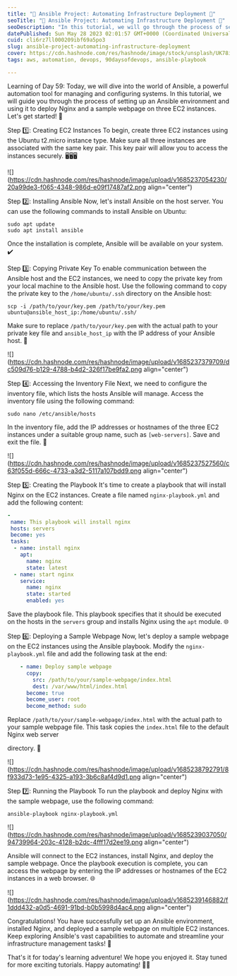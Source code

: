 ```yaml
---
title: "🔎 Ansible Project: Automating Infrastructure Deployment 🚀"
seoTitle: "🔎 Ansible Project: Automating Infrastructure Deployment 🚀"
seoDescription: "In this tutorial, we will go through the process of setting up an Ansible environment and using it to deploy Nginx and a sample webpage on three EC2 instans"
datePublished: Sun May 28 2023 02:01:57 GMT+0000 (Coordinated Universal Time)
cuid: cli6rz7ll000209ibf69a5po3
slug: ansible-project-automating-infrastructure-deployment
cover: https://cdn.hashnode.com/res/hashnode/image/stock/unsplash/UK78i6vK3sc/upload/67d73565f986db0e6a745e871ea13708.jpeg
tags: aws, automation, devops, 90daysofdevops, ansible-playbook

---
```


Learning of Day 59: Today, we will dive into the world of Ansible, a powerful automation tool for managing and configuring systems. In this tutorial, we will guide you through the process of setting up an Ansible environment and using it to deploy Nginx and a sample webpage on three EC2 instances. Let's get started! 💪

Step 1️⃣: Creating EC2 Instances To begin, create three EC2 instances using the Ubuntu t2.micro instance type. Make sure all three instances are associated with the same key pair. This key pair will allow you to access the instances securely. 🖥️🖥️🖥️

![](https://cdn.hashnode.com/res/hashnode/image/upload/v1685237054230/20a99de3-f065-4348-986d-e09f17487af2.png align="center")

Step 2️⃣: Installing Ansible Now, let's install Ansible on the host server. You can use the following commands to install Ansible on Ubuntu:

```shell
sudo apt update
sudo apt install ansible
```

Once the installation is complete, Ansible will be available on your system. ✔️

Step 3️⃣: Copying Private Key To enable communication between the Ansible host and the EC2 instances, we need to copy the private key from your local machine to the Ansible host. Use the following command to copy the private key to the `/home/ubuntu/.ssh` directory on the Ansible host:

```shell
scp -i /path/to/your/key.pem /path/to/your/key.pem ubuntu@ansible_host_ip:/home/ubuntu/.ssh/
```

Make sure to replace `/path/to/your/key.pem` with the actual path to your private key file and `ansible_host_ip` with the IP address of your Ansible host. 🔑

![](https://cdn.hashnode.com/res/hashnode/image/upload/v1685237379709/dc509d76-b129-4788-b4d2-326f17be9fa2.png align="center")

Step 4️⃣: Accessing the Inventory File Next, we need to configure the inventory file, which lists the hosts Ansible will manage. Access the inventory file using the following command:

```shell
sudo nano /etc/ansible/hosts
```

In the inventory file, add the IP addresses or hostnames of the three EC2 instances under a suitable group name, such as `[web-servers]`. Save and exit the file. 📝

![](https://cdn.hashnode.com/res/hashnode/image/upload/v1685237527560/c63f055d-666c-4733-a3d2-5117a107bdd9.png align="center")

Step 5️⃣: Creating the Playbook It's time to create a playbook that will install Nginx on the EC2 instances. Create a file named `nginx-playbook.yml` and add the following content:

```yaml
-
 name: This playbook will install nginx
 hosts: servers
 become: yes
 tasks:
  - name: install nginx
    apt:
      name: nginx
      state: latest
  - name: start nginx
    service:
      name: nginx
      state: started
      enabled: yes
```

Save the playbook file. This playbook specifies that it should be executed on the hosts in the `servers` group and installs Nginx using the `apt` module. 🌐

Step 6️⃣: Deploying a Sample Webpage Now, let's deploy a sample webpage on the EC2 instances using the Ansible playbook. Modify the `nginx-playbook.yml` file and add the following task at the end:

```yaml
    - name: Deploy sample webpage
      copy:
        src: /path/to/your/sample-webpage/index.html
        dest: /var/www/html/index.html
      become: true
      become_user: root
      become_method: sudo
```

Replace `/path/to/your/sample-webpage/index.html` with the actual path to your sample webpage file. This task copies the `index.html` file to the default Nginx web server

directory. 📄

![](https://cdn.hashnode.com/res/hashnode/image/upload/v1685238792791/8f933d73-1e95-4325-a193-3b6c8af4d9d1.png align="center")

Step 7️⃣: Running the Playbook To run the playbook and deploy Nginx with the sample webpage, use the following command:

```shell
ansible-playbook nginx-playbook.yml
```

![](https://cdn.hashnode.com/res/hashnode/image/upload/v1685239037050/94739964-203c-4128-b2dc-4fff17d2ee19.png align="center")

Ansible will connect to the EC2 instances, install Nginx, and deploy the sample webpage. Once the playbook execution is complete, you can access the webpage by entering the IP addresses or hostnames of the EC2 instances in a web browser. 🌐

![](https://cdn.hashnode.com/res/hashnode/image/upload/v1685239146882/f1ddd432-a0d5-4691-91bd-b0b5998d4ac4.png align="center")

Congratulations! You have successfully set up an Ansible environment, installed Nginx, and deployed a sample webpage on multiple EC2 instances. Keep exploring Ansible's vast capabilities to automate and streamline your infrastructure management tasks! 🎉

That's it for today's learning adventure! We hope you enjoyed it. Stay tuned for more exciting tutorials. Happy automating! 🤖✨